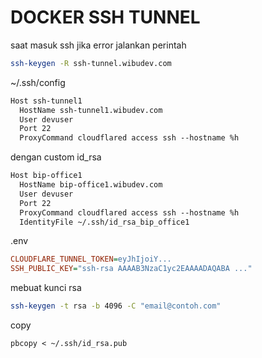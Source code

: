 # DOCKER SSH TUNNEL

saat masuk ssh jika error jalankan perintah

```sh
ssh-keygen -R ssh-tunnel.wibudev.com
```

~/.ssh/config

```txt
Host ssh-tunnel1
  HostName ssh-tunnel1.wibudev.com
  User devuser
  Port 22
  ProxyCommand cloudflared access ssh --hostname %h
```

dengan custom id_rsa

```txt
Host bip-office1
  HostName bip-office1.wibudev.com
  User devuser
  Port 22
  ProxyCommand cloudflared access ssh --hostname %h
  IdentityFile ~/.ssh/id_rsa_bip_office1
```

.env

```ini
CLOUDFLARE_TUNNEL_TOKEN=eyJhIjoiY...
SSH_PUBLIC_KEY="ssh-rsa AAAAB3NzaC1yc2EAAAADAQABA ..."
```

mebuat kunci rsa

```bash
ssh-keygen -t rsa -b 4096 -C "email@contoh.com"
```

copy

```
pbcopy < ~/.ssh/id_rsa.pub
```

